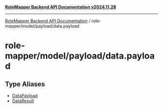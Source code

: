 [**RoleMapper Backend API Documentation v2024.11.28**](../../../../README.md)

***

[RoleMapper Backend API Documentation](../../../../modules.md) / role-mapper/model/payload/data.payload

# role-mapper/model/payload/data.payload

## Type Aliases

- [DataPayload](type-aliases/DataPayload.md)
- [DataResult](type-aliases/DataResult.md)
